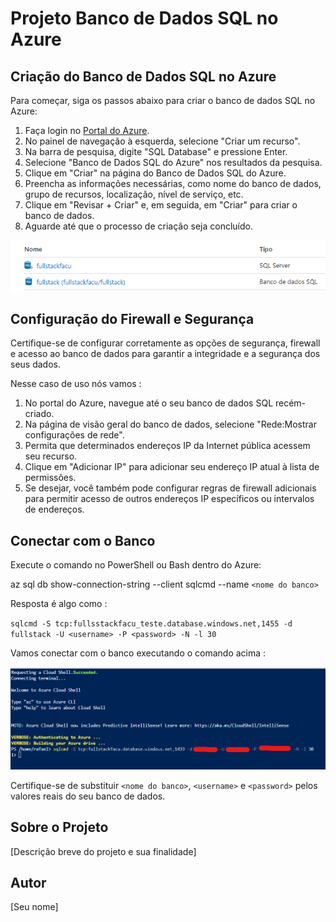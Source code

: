 # Projeto Banco de Dados SQL no Azure

## Criação do Banco de Dados SQL no Azure

Para começar, siga os passos abaixo para criar o banco de dados SQL no Azure:

1. Faça login no [Portal do Azure](https://portal.azure.com/).
2. No painel de navegação à esquerda, selecione "Criar um recurso".
3. Na barra de pesquisa, digite "SQL Database" e pressione Enter.
4. Selecione "Banco de Dados SQL do Azure" nos resultados da pesquisa.
5. Clique em "Criar" na página do Banco de Dados SQL do Azure.
6. Preencha as informações necessárias, como nome do banco de dados, grupo de recursos, localização, nível de serviço, etc.
7. Clique em "Revisar + Criar" e, em seguida, em "Criar" para criar o banco de dados.
8. Aguarde até que o processo de criação seja concluído.

![Criar Banco de Dados SQL no Azure](image/bancodedados_criacao.png)

## Configuração do Firewall e Segurança

Certifique-se de configurar corretamente as opções de segurança, firewall e acesso ao banco de dados para garantir a integridade e a segurança dos seus dados.

Nesse caso de uso nós vamos : 

1. No portal do Azure, navegue até o seu banco de dados SQL recém-criado.
2. Na página de visão geral do banco de dados, selecione "Rede:Mostrar configurações de rede".
3. Permita que determinados endereços IP da Internet pública acessem seu recurso.
4. Clique em "Adicionar IP" para adicionar seu endereço IP atual à lista de permissões.
5. Se desejar, você também pode configurar regras de firewall adicionais para permitir acesso de outros endereços IP específicos ou intervalos de endereços.

## Conectar com o Banco

Execute o comando no PowerShell ou Bash dentro do Azure:

az sql db show-connection-string --client sqlcmd --name `<nome do banco>`

Resposta é algo como : 

`sqlcmd -S tcp:fullsstackfacu_teste.database.windows.net,1455 -d fullstack -U <username> -P <password> -N -l 30`

Vamos conectar com o banco executando o comando acima :

![Conectando ao Banco de Dados SQL no Azure](image/conectando_banco.sql.png)

Certifique-se de substituir `<nome do banco>`, `<username>` e `<password>` pelos valores reais do seu banco de dados.

## Sobre o Projeto

[Descrição breve do projeto e sua finalidade]

## Autor

[Seu nome]

